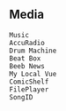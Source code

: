## Media ##

    Music
    AccuRadio
    Drum Machine
    Beat Box
    Beeb News
    My Local Vue
    ComicShelf
    FilePlayer
    SongID
    

